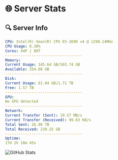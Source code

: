 # 🌐 Server Stats
## 🔍 Server Info
```yaml
CPU: Intel(R) Xeon(R) CPU E5-2699 v4 @ 1290.14MHz
CPU Usage: 0.30%
Cores: 44P | 88T
-----------------------------------
Memory:
Current Usage: 145.64 GB/503.74 GB
Available: 354.68 GB
-----------------------------------
Disk:
Current Usage: 61.04 GB/1.71 TB
Free: 1.57 TB
-----------------------------------
GPU:
No GPU detected
-----------------------------------
Network:
Current Transfer (Sent): 19.57 MB/s
Current Transfer (Received): 99.63 KB/s
Total Sent: 26.99 TB
Total Received: 239.25 GB
-----------------------------------
Uptime:
17d 2h 18m 45s
```
![GitHub Stats](https://img.shields.io/badge/Updated-2025-03-24_23:41:34-blue)